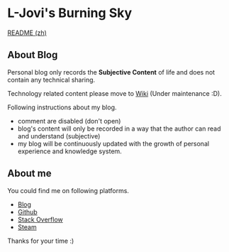 # L-Jovi's Burning Sky

[README (zh)](./README.md)

## About Blog

Personal blog only records the **Subjective Content** of life and does not contain any technical sharing.

Technology related content please move to [Wiki](https://blackpearl.fun) (Under maintenance :D).

Following instructions about my blog.

- comment are disabled (don't open)
- blog's content will only be recorded in a way that the author can read and understand (subjective)
- my blog will be continuously updated with the growth of personal experience and knowledge system.

## About me

You could find me on following platforms.

- [Blog](https://l-jovi.github.io)
- [Github](https://github.com/L-Jovi)
- [Stack Overflow](https://stackoverflow.com/users/4004375/e-jovi)
- [Steam](http://steamcommunity.com/id/eternal_jovi)

Thanks for your time :)

